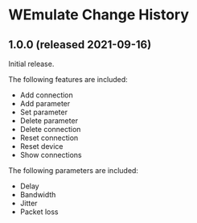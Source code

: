 # WEmulate Change History

## 1.0.0 (released 2021-09-16)

Initial release.

The following features are included:
* Add connection
* Add parameter
* Set parameter
* Delete parameter
* Delete connection
* Reset connection
* Reset device
* Show connections

The following parameters are included:
* Delay
* Bandwidth
* Jitter
* Packet loss
